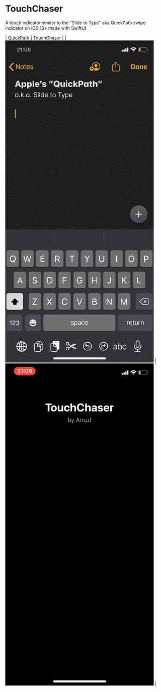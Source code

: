 # TouchChaser
A touch indicator similar to the "Slide to Type" aka QuickPath swipe indicator on iOS 13+ made with SwiftUI.

| QuickPath | TouchChaser |
| ![QuickPath](Images/QuickPath.gif) | ![TouchChaser](Images/TouchChaser.gif) |

